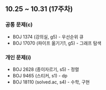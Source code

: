 ## 10.25 ~ 10.31 (17주차)

### 공통 문제(c)
- BOJ 1374 (강의실, g5) - 우선순위 큐
- BOJ 17070 (파이프 옮기기1, g5) - 그래프 탐색

### 개인 문제(i)
- BOJ 2628 (종이자르기, s5) - 정렬
- BOJ 9465 (스티커, s1) - dp
- BOJ 18110 (solved.ac, s4) - 수학, 구현